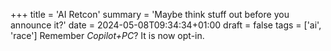+++
title = 'AI Retcon'
summary = 'Maybe think stuff out before you announce it?'
date = 2024-05-08T09:34:34+01:00
draft = false
tags = ['ai', 'race']
Remember *Copilot+PC*? It is now opt-in.
